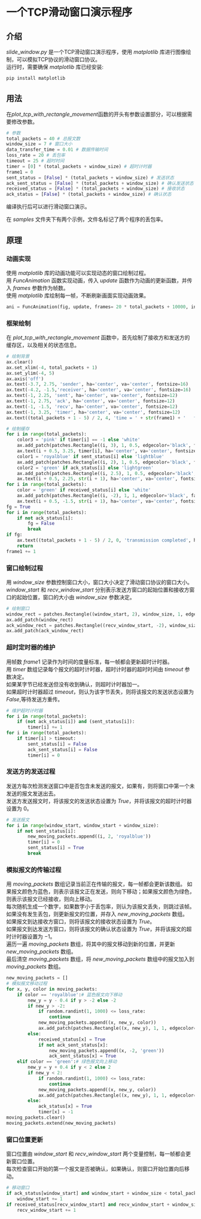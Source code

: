 # 一个TCP滑动窗口演示程序
## 介绍
$slide\_window.py$ 是一个TCP滑动窗口演示程序，使用 $matplotlib$ 库进行图像绘制，可以模拟TCP协议的滑动窗口协议。  
运行时，需要确保 $matplotlib$ 库已经安装:
```python
pip install matplotlib
```
## 用法
在$plot\_tcp\_with\_rectangle\_movement$函数的开头有参数设置部分，可以根据需要修改参数。
```python
# 参数
total_packets = 40 # 总报文数
window_size = 7 # 窗口大小
data_transfer_time = 0.01 # 数据传输时间
loss_rate = 20 # 丢包率
timeout = 25 # 超时时间
timer = [0] * (total_packets + window_size) # 超时计时器
frame1 = 0
sent_status = [False] * (total_packets + window_size) # 发送状态
ack_sent_status = [False] * (total_packets + window_size) # 确认发送状态
received_status = [False] * (total_packets + window_size) # 接收状态
ack_status = [False] * (total_packets + window_size) # 确认状态
```
编译执行后可以进行滑动窗口演示。  

在 $samples$ 文件夹下有两个示例，文件名标记了两个程序的丢包率。
## 原理
### 动画实现
使用 $matplotlib$ 库的动画功能可以实现动态的窗口绘制过程。  
用 $FuncAnimation$ 函数实现动画，传入 $update$ 函数作为动画的更新函数，并传入 $frames$ 参数作为帧数。  
使用 $matplotlib$ 库绘制每一帧，不断刷新画面实现动画效果。  
```python
ani = FuncAnimation(fig, update, frames= 20 * total_packets + 10000, interval=data_transfer_time * 1000, repeat=False)
```
### 框架绘制
在 $plot\_tcp\_with\_rectangle\_movement$ 函数中，首先绘制了接收方和发送方的缓存区，以及相关的状态信息。
```python
# 绘制背景
ax.clear()
ax.set_xlim(-4, total_packets + 1)
ax.set_ylim(-4, 5)
ax.axis('off')
ax.text(-3.7, 2.75, 'sender', ha='center', va='center', fontsize=16)
ax.text(-4.2, -1.5,'receiver', ha='center', va='center', fontsize=16)
ax.text(-1, 2.25, 'sent', ha='center', va='center', fontsize=12)
ax.text(-1, 2.75, 'ack', ha='center', va='center', fontsize=12)
ax.text(-1, -1.5, 'recv', ha='center', va='center', fontsize=12)
ax.text(-1, 3.25, 'timer', ha='center', va='center', fontsize=12)
ax.text((total_packets + 1 - 5) / 2, 4, 'time = ' + str(frame1) + '   timeout = ' + str(timeout) + '   loss rate = ' + str(loss_rate), ha='center', va='center', fontsize=12)

# 绘制缓存
for i in range(total_packets):
    color3 = 'pink' if timer[i] == -1 else 'white'
    ax.add_patch(patches.Rectangle((i, 3), 1, 0.5, edgecolor='black', facecolor=color3))
    ax.text(i + 0.5, 3.25, timer[i], ha='center', va='center', fontsize=8)
    color1 = 'royalblue' if sent_status[i] else 'lightblue'
    ax.add_patch(patches.Rectangle((i, 2), 1, 0.5, edgecolor='black', facecolor=color1))
    color2 = 'green' if ack_status[i] else 'lightgreen'
    ax.add_patch(patches.Rectangle((i, 2.5), 1, 0.5, edgecolor='black', facecolor=color2))
    ax.text(i + 0.5, 2.25, str(i + 1), ha='center', va='center', fontsize=8)
for i in range(total_packets):
    color = 'green' if received_status[i] else 'white'
    ax.add_patch(patches.Rectangle((i, -2), 1, 1, edgecolor='black', facecolor=color))
    ax.text(i + 0.5, -1.5, str(i + 1), ha='center', va='center', fontsize=8)
fg = True
for i in range(total_packets):
    if not ack_status[i]:
        fg = False
        break
if fg:
    ax.text((total_packets + 1 - 5) / 2, 0, 'transmission completed', ha='center', va='center', fontsize=17)
    return
frame1 += 1
```
### 窗口绘制过程
用 $window\_size$ 参数控制窗口大小，窗口大小决定了滑动窗口协议的窗口大小。  
$window\_start$ 和 $recv\_window\_start$ 分别表示发送方窗口的起始位置和接收方窗口的起始位置，窗口的大小由 $window\_size$ 参数决定。  
```python
# 绘制窗口
window_rect = patches.Rectangle((window_start, 2), window_size, 1, edgecolor='red', facecolor='none', linewidth=2)
ax.add_patch(window_rect)
ack_window_rect = patches.Rectangle((recv_window_start, -2), window_size, 1, edgecolor='red', facecolor='none', linewidth=2)
ax.add_patch(ack_window_rect)
```
### 超时定时器的维护
用帧数 $frame1$ 记录作为时间的度量标准，每一帧都会更新超时计时器。  
用 $timer$ 数组记录每个报文的超时计时器，超时计时器的超时时间由 $timeout$ 参数决定。    
如果某字节已经发送但没有收到确认，则超时计时器加一。  
如果超时计时器超过 $timeout$，则认为该字节丢失，则将该报文的发送状态设置为 $False$,等待发送方重传。  
```python
# 维护超时计时器
for i in range(total_packets):
    if (not ack_status[i]) and (sent_status[i]):
        timer[i] += 1
for i in range(total_packets):
    if timer[i] > timeout:
        sent_status[i] = False
        ack_sent_status[i] = False
        timer[i] = 0
```
### 发送方的发送过程
发送方每次检测发送窗口中是否包含未发送的报文，如果有，则将窗口中第一个未发送的报文发送出去。  
发送方发送报文时，将该报文的发送状态设置为 $True$，并将该报文的超时计时器设置为 $0$。  
```python
# 发送报文
for i in range(window_start, window_start + window_size):
    if not sent_status[i]:
        new_moving_packets.append((i, 2, 'royalblue'))
        timer[i] = 0
        sent_status[i] = True 
        break
```
### 模拟报文的传输过程
用 $moving\_packets$ 数组记录当前正在传输的报文，每一帧都会更新该数组。
如果报文颜色为蓝色，则表示该报文正在发送，则向下移动；如果报文颜色为绿色，则表示该报文已经接收，则向上移动。  
每次随机生成一个数字，如果数字小于丢包率，则认为该报文丢失，则跳过该帧。  
如果没有发生丢包，则更新报文的位置，并存入 $new\_moving\_packets$ 数组。  
如果报文到达接收方窗口，则将该报文的接收状态设置为 $True$。  
如果报文到达发送方窗口，则将该报文的确认状态设置为 $True$，并将该报文的超时计时器设置为 $-1$。  
遍历一遍 $moving\_packets$ 数组，将其中的报文移动到新的位置，并更新 $new\_moving\_packets$ 数组。  
最后清空 $moving\_packets$ 数组，将 $new\_moving\_packets$ 数组中的报文加入到 $moving\_packets$ 数组。
```python
new_moving_packets = []
# 模拟报文移动过程
for x, y, color in moving_packets:
    if color == 'royalblue':# 蓝色报文向下移动
        new_y = y - 0.4 if y > -2 else -2
        if new_y > -2:
            if random.randint(1, 1000) <= loss_rate:
                continue
            new_moving_packets.append((x, new_y, color))
            ax.add_patch(patches.Rectangle((x, new_y), 1, 1, edgecolor='black', facecolor=color))
        else:
            received_status[x] = True
            if not ack_sent_status[x]:
                new_moving_packets.append((x, -2, 'green'))
                ack_sent_status[x] = True
    elif color == 'green':# 绿色报文向上移动
        new_y = y + 0.4 if y < 2 else 2
        if new_y < 2:
            if random.randint(1, 1000) <= loss_rate:
                continue
            new_moving_packets.append((x, new_y, color))
            ax.add_patch(patches.Rectangle((x, new_y), 1, 1, edgecolor='black', facecolor=color))
        else:
            ack_status[x] = True
            timer[x] = -1
moving_packets.clear()
moving_packets.extend(new_moving_packets)
```
### 窗口位置更新
窗口位置由 $window\_start$ 和 $recv\_window\_start$ 两个变量控制，每一帧都会更新窗口位置。  
每次检查窗口开始的第一个报文是否被确认，如果确认，则窗口开始位置向后移动。  
````python
# 移动窗口
if ack_status[window_start] and window_start + window_size < total_packets:# 发送窗口
    window_start += 1
if received_status[recv_window_start] and recv_window_start + window_size < total_packets: # 接收窗口
    recv_window_start += 1
````